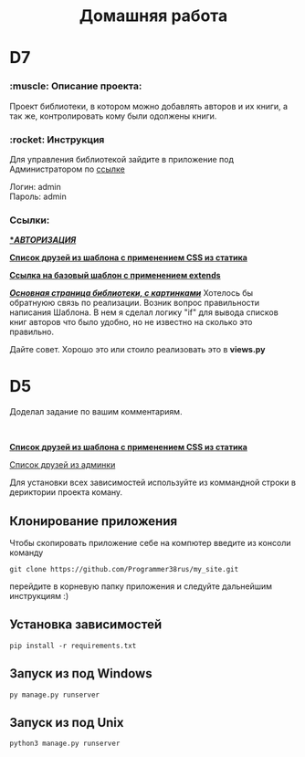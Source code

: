 <h1 align="center">Домашняя работа</h1> 


<h1>D7</h1>
<h3>:muscle: Описание проекта:</h3>

<p>Проект библиотеки, в котором можно добавлять авторов и их книги, 
а так же, контролировать кому были одолжены книги.</p>

<h3>:rocket: Инструкция</h3>

<p>Для управления библиотекой зайдите в приложение под Администратором по <a href="http://127.0.0.1:8000/admin">ссылке</a></p>
<p>Логин: admin <br>Пароль: admin</p>

<h3>Cсылки:</h3>


<b><a href='http://127.0.0.1:8000/'>****АВТОРИЗАЦИЯ***</a></b>

<b><a href='http://127.0.0.1:8000/friends'>Список друзей из шаблона с применением CSS из статика</a></b>

<b><a href="http://127.0.0.1:8000/base">Ссылка на базовый шаблон с применением extends</a></b>

<a href='http://127.0.0.1:8000/authors'>***Основная страница библиотеки, с картинками***</a>
Хотелось бы обратнуюю связь по реализации. Возник вопрос правильности написания Шаблона. 
В нем я сделал логику "if" для вывода списков книг авторов что было удобно, но не известно 
на сколько это правильно.  

Дайте совет. Хорошо это или стоило реализовать это в <b>views.py</b>




<h1>D5</h1>

Доделал задание по вашим комментариям.

<br>

<b><a href='http://127.0.0.1:8000/friends'>Список друзей из шаблона с применением CSS из статика</a></b>

<a href='http://127.0.0.1:8000/admin/p_library/friend/'>Список друзей из админки</a>



Для установки всех зависимостей используйте из коммандной строки
в дериктории проекта коману.
## Клонирование приложения
<p>Чтобы скопировать приложение себе на компютер введите из консоли команду</p>

```
git clone https://github.com/Programmer38rus/my_site.git
```
перейдите в корневую папку приложения и следуйте дальнейшим инструкциям :)

## Установка зависимостей

```
pip install -r requirements.txt
```

## Запуск из под Windows
```
py manage.py runserver
```

## Запуск из под Unix 
```
python3 manage.py runserver
```

